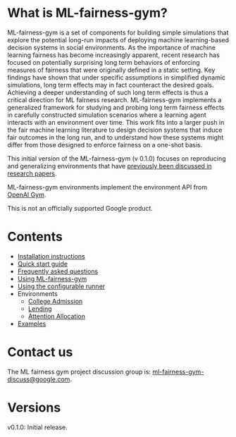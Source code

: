 # What is ML-fairness-gym?

ML-fairness-gym is a set of components for building simple simulations that explore the potential long-run impacts of deploying machine learning-based decision systems in social environments. As the importance of machine learning fairness has become increasingly apparent, recent research has focused on potentially surprising long term behaviors of enforcing measures of fairness that were originally defined in a static setting. Key findings have shown that under specific assumptions in simplified dynamic simulations, long term effects may in fact counteract the desired goals. Achieving a deeper understanding of such long term effects is thus a critical direction for ML fairness research. ML-fairness-gym implements a generalized framework for studying and probing long term fairness effects in carefully constructed simulation scenarios where a learning agent interacts with an environment over time. This work fits into a larger push in the fair machine learning literature to design decision systems that induce fair outcomes in the long run, and to understand how these systems might differ from those designed to enforce fairness on a one-shot basis.

This initial version of the ML-fairness-gym (v 0.1.0) focuses on reproducing and generalizing environments that have [previously been discussed in research papers](docs/FAQ.md#What-research-results-have-been-replicated-with-ML-fairness-gym).

ML-fairness-gym environments implement the environment API from [OpenAI Gym](https://github.com/openai/gym).

This is not an officially supported Google product.


# Contents

* [Installation instructions](docs/installation.md)
* [Quick start guide](docs/quickstart.md)
* [Frequently asked questions](docs/FAQ.md)
* [Using ML-fairness-gym](docs/using_ml_fairness_gym.md)
* [Using the configurable runner](docs/using_runner.md)
* Environments
    * [College Admission](environments/college_admission.py)
    * [Lending](experiments/lending.py)
    * [Attention Allocation](experiments/attention_allocation_experiment.py)
* [Examples](environments/README.md)


# Contact us

The ML fairness gym project discussion group is:
ml-fairness-gym-discuss@google.com.

# Versions
v0.1.0: Initial release.
